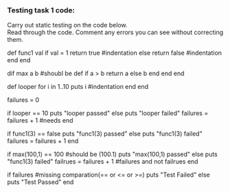 ### Testing task 1 code:

  Carry out static testing on the code below.  
  Read through the code.  Comment any errors you can see without correcting them.

 
def func1 val 
  if val = 1
  return true #indentation
  else
  return false #indentation
  end
end
  
dif max a b #shoubl be def
  if a > b
      return a 
  else
  b
  end 
end 
end 
  
def looper 
  for i in 1..10
  puts i #indentation
  end
end
 
failures = 0 
 
if looper == 10 
  puts "looper passed"
else
  puts "looper failed"
  failures = failures + 1
 #needs end
  
if func1(3) == false
  puts "func1(3) passed"
else
  puts "func1(3) failed"
  failures = failures + 1
end 
 
  
if max(100,1) == 100 #should be (100.1)
  puts "max(100,1) passed"
else
  puts "func1(3) failed"
  failrues = failures + 1 #failures and not failrues
end

  
if failures #missing comparation(== or <= or >=)
  puts "Test Failed"
else
  puts "Test Passed"
end



